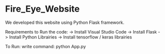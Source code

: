 # Fire_Eye_Website
We developed this website using Python Flask framework. 

Requirements to Run the code:
-> Install Visual Studio Code
-> Install Flask
-> Install Python Librairies 
-> Install tensorflow / keras librairies

 To Run: 
 write command: python App.py
 


